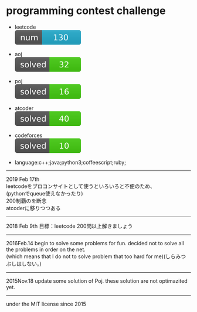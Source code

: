 # programming contest challenge

- leetcode  
![goal](lib/icons/leetcode-readme-num/goal-green.svg)  

- aoj  
![aoj](lib/icons/aoj/aoj.svg)

- poj  
![poj](lib/icons/poj/poj.svg)

- atcoder  
![atcoder](lib/icons/atcoder/atcoder.svg)

- codeforces  
![codeforces](lib/icons/codeforces/codeforces.svg)  

- language:c++;java;python3;coffeescript;ruby;

---

2019 Feb 17th  
leetcodeをプロコンサイトとして使うといろいろと不便のため、　  
(pythonでqueue使えなかったり)  
200制覇のを断念  
atcoderに移りつつある

--------

2018 Feb 9th
目標：leetcode 200問以上解きましょう

--------

2016Feb.14
begin to solve some problems for fun.
decided not to solve all the problems in order on the net.  
(which means that I do not to solve problem that too hard for me)(しらみつぶしはしない。)

--------

2015Nov.18
update some solution of Poj.
these solution are not optimazited yet.

--------

under the MIT license since 2015

